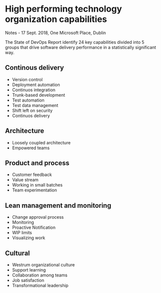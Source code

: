 # High performing technology organization capabilities
Notes - 17 Sept. 2018, One Microsoft Place, Dublin

The State of DevOps Report identify 24 key capabilities divided into 5 groups that drive software delivery performance in a statistically significant way.

## Continous delivery
* Version control
* Deployment automation
* Continuos integration
* Trunk-based development
* Test automation 
* Test data management
* Shift left on security
* Continuos delivery


## Architecture
* Loosely coupled architecture
* Empowered teams


## Product and process
* Customer feedback
* Value stream
* Working in small batches
* Team experimentation


## Lean management and monitoring
* Change approval process
* Monitoring 
* Proactive Notification 
* WIP limits 
* Visualizing work 


## Cultural
* Westrum organizational culture
* Support learning
* Collaboration among teams
* Job satisfaction
* Transformational leadership


